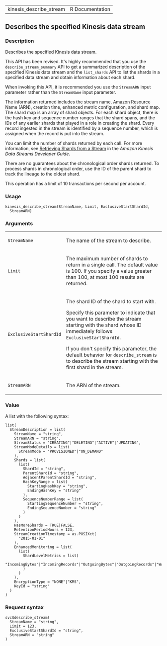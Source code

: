 <table style="width: 100%;">
<tbody>
<tr class="odd">
<td>kinesis_describe_stream</td>
<td style="text-align: right;">R Documentation</td>
</tr>
</tbody>
</table>

## Describes the specified Kinesis data stream

### Description

Describes the specified Kinesis data stream.

This API has been revised. It's highly recommended that you use the
`describe_stream_summary` API to get a summarized description of the
specified Kinesis data stream and the `list_shards` API to list the
shards in a specified data stream and obtain information about each
shard.

When invoking this API, it is recommended you use the `StreamARN` input
parameter rather than the `StreamName` input parameter.

The information returned includes the stream name, Amazon Resource Name
(ARN), creation time, enhanced metric configuration, and shard map. The
shard map is an array of shard objects. For each shard object, there is
the hash key and sequence number ranges that the shard spans, and the
IDs of any earlier shards that played in a role in creating the shard.
Every record ingested in the stream is identified by a sequence number,
which is assigned when the record is put into the stream.

You can limit the number of shards returned by each call. For more
information, see [Retrieving Shards from a
Stream](https://docs.aws.amazon.com/streams/latest/dev/) in the *Amazon
Kinesis Data Streams Developer Guide*.

There are no guarantees about the chronological order shards returned.
To process shards in chronological order, use the ID of the parent shard
to track the lineage to the oldest shard.

This operation has a limit of 10 transactions per second per account.

### Usage

    kinesis_describe_stream(StreamName, Limit, ExclusiveStartShardId,
      StreamARN)

### Arguments

<table>
<colgroup>
<col style="width: 35%" />
<col style="width: 65%" />
</colgroup>
<tbody>
<tr class="odd">
<td><code
id="kinesis_describe_stream_:_StreamName">StreamName</code></td>
<td><p>The name of the stream to describe.</p></td>
</tr>
<tr class="even">
<td><code id="kinesis_describe_stream_:_Limit">Limit</code></td>
<td><p>The maximum number of shards to return in a single call. The
default value is 100. If you specify a value greater than 100, at most
100 results are returned.</p></td>
</tr>
<tr class="odd">
<td><code
id="kinesis_describe_stream_:_ExclusiveStartShardId">ExclusiveStartShardId</code></td>
<td><p>The shard ID of the shard to start with.</p>
<p>Specify this parameter to indicate that you want to describe the
stream starting with the shard whose ID immediately follows
<code>ExclusiveStartShardId</code>.</p>
<p>If you don't specify this parameter, the default behavior for
<code>describe_stream</code> is to describe the stream starting with the
first shard in the stream.</p></td>
</tr>
<tr class="even">
<td><code id="kinesis_describe_stream_:_StreamARN">StreamARN</code></td>
<td><p>The ARN of the stream.</p></td>
</tr>
</tbody>
</table>

### Value

A list with the following syntax:

    list(
      StreamDescription = list(
        StreamName = "string",
        StreamARN = "string",
        StreamStatus = "CREATING"|"DELETING"|"ACTIVE"|"UPDATING",
        StreamModeDetails = list(
          StreamMode = "PROVISIONED"|"ON_DEMAND"
        ),
        Shards = list(
          list(
            ShardId = "string",
            ParentShardId = "string",
            AdjacentParentShardId = "string",
            HashKeyRange = list(
              StartingHashKey = "string",
              EndingHashKey = "string"
            ),
            SequenceNumberRange = list(
              StartingSequenceNumber = "string",
              EndingSequenceNumber = "string"
            )
          )
        ),
        HasMoreShards = TRUE|FALSE,
        RetentionPeriodHours = 123,
        StreamCreationTimestamp = as.POSIXct(
          "2015-01-01"
        ),
        EnhancedMonitoring = list(
          list(
            ShardLevelMetrics = list(
              "IncomingBytes"|"IncomingRecords"|"OutgoingBytes"|"OutgoingRecords"|"WriteProvisionedThroughputExceeded"|"ReadProvisionedThroughputExceeded"|"IteratorAgeMilliseconds"|"ALL"
            )
          )
        ),
        EncryptionType = "NONE"|"KMS",
        KeyId = "string"
      )
    )

### Request syntax

    svc$describe_stream(
      StreamName = "string",
      Limit = 123,
      ExclusiveStartShardId = "string",
      StreamARN = "string"
    )
